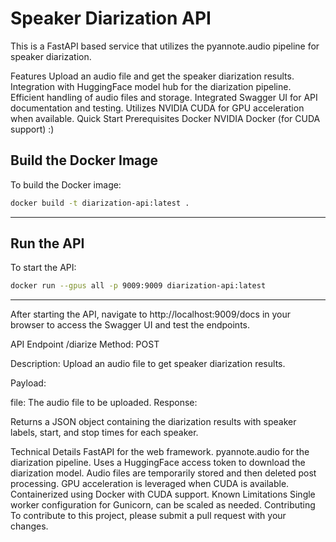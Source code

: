 # Speaker Diarization API
This is a FastAPI based service that utilizes the pyannote.audio pipeline for speaker diarization.

Features
Upload an audio file and get the speaker diarization results.
Integration with HuggingFace model hub for the diarization pipeline.
Efficient handling of audio files and storage.
Integrated Swagger UI for API documentation and testing.
Utilizes NVIDIA CUDA for GPU acceleration when available.
Quick Start
Prerequisites
Docker
NVIDIA Docker (for CUDA support) :)


## Build the Docker Image
To build the Docker image:

```bash
docker build -t diarization-api:latest .
```

---
## Run the API

To start the API:

```bash
docker run --gpus all -p 9009:9009 diarization-api:latest
```
---
After starting the API, navigate to http://localhost:9009/docs in your browser to access the Swagger UI and test the endpoints.

API Endpoint
/diarize
Method: POST

Description: Upload an audio file to get speaker diarization results.

Payload:

file: The audio file to be uploaded.
Response:

Returns a JSON object containing the diarization results with speaker labels, start, and stop times for each speaker.

Technical Details
FastAPI for the web framework.
pyannote.audio for the diarization pipeline.
Uses a HuggingFace access token to download the diarization model.
Audio files are temporarily stored and then deleted post processing.
GPU acceleration is leveraged when CUDA is available.
Containerized using Docker with CUDA support.
Known Limitations
Single worker configuration for Gunicorn, can be scaled as needed.
Contributing
To contribute to this project, please submit a pull request with your changes.

